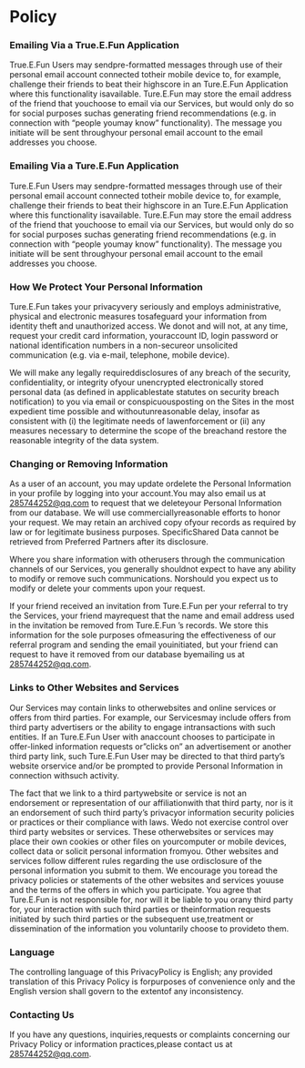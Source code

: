 # Policy
### Emailing Via a True.E.Fun Application

True.E.Fun  Users may sendpre-formatted messages through use of their personal email account connected totheir mobile device to, for example, challenge their friends to beat their highscore in an Ture.E.Fun  Application where this functionality isavailable. Ture.E.Fun may store the email address of the friend that youchoose to email via our Services, but would only do so for social purposes suchas generating friend recommendations (e.g. in connection with “people youmay know” functionality). The message you initiate will be sent throughyour personal email account to the email addresses you choose.

### Emailing Via a Ture.E.Fun Application

Ture.E.Fun Users may sendpre-formatted messages through use of their personal email account connected totheir mobile device to, for example, challenge their friends to beat their highscore in an Ture.E.Fun  Application where this functionality isavailable. Ture.E.Fun may store the email address of the friend that youchoose to email via our Services, but would only do so for social purposes suchas generating friend recommendations (e.g. in connection with “people youmay know” functionality). The message you initiate will be sent throughyour personal email account to the email addresses you choose.

### How We Protect Your Personal Information

Ture.E.Fun takes your privacyvery seriously and employs administrative, physical and electronic measures tosafeguard your information from identity theft and unauthorized access. We donot and will not, at any time, request your credit card information, youraccount ID, login password or national identification numbers in a non-secureor unsolicited communication (e.g. via e-mail, telephone, mobile device).

We will make any legally requireddisclosures of any breach of the security, confidentiality, or integrity ofyour unencrypted electronically stored personal data (as defined in applicablestate statutes on security breach notification) to you via email or conspicuousposting on the Sites in the most expedient time possible and withoutunreasonable delay, insofar as consistent with (i) the legitimate needs of lawenforcement or (ii) any measures necessary to determine the scope of the breachand restore the reasonable integrity of the data system.

### Changing or Removing Information

As a user of an account, you may update ordelete the Personal Information in your profile by logging into your account.You may also email us at 285744252@qq.com to request that we deleteyour Personal Information from our database. We will use commerciallyreasonable efforts to honor your request. We may retain an archived copy ofyour records as required by law or for legitimate business purposes. SpecificShared Data cannot be retrieved from Preferred Partners after its disclosure.

Where you share information with otherusers through the communication channels of our Services, you generally shouldnot expect to have any ability to modify or remove such communications. Norshould you expect us to modify or delete your comments upon your request.

If your friend received an invitation from Ture.E.Fun  per your referral to try the Services, your friend mayrequest that the name and email address used in the invitation be removed from Ture.E.Fun ’s records. We store this information for the sole purposes ofmeasuring the effectiveness of our referral program and sending the email youinitiated, but your friend can request to have it removed from our database byemailing us at 285744252@qq.com.

### Links to Other Websites and Services

Our Services may contain links to otherwebsites and online services or offers from third parties. For example, our Servicesmay include offers from third party advertisers or the ability to engage intransactions with such entities. If an Ture.E.Fun User with anaccount chooses to participate in offer-linked information requests or”clicks on” an advertisement or another third party link, such Ture.E.Fun  User may be directed to that third party’s website orservice and/or be prompted to provide Personal Information in connection withsuch activity.

The fact that we link to a third partywebsite or service is not an endorsement or representation of our affiliationwith that third party, nor is it an endorsement of such third party’s privacyor information security policies or practices or their compliance with laws. Wedo not exercise control over third party websites or services. These otherwebsites or services may place their own cookies or other files on yourcomputer or mobile devices, collect data or solicit personal information fromyou. Other websites and services follow different rules regarding the use ordisclosure of the personal information you submit to them. We encourage you toread the privacy policies or statements of the other websites and services youuse and the terms of the offers in which you participate. You agree that Ture.E.Fun  is not responsible for, nor will it be liable to you orany third party for, your interaction with such third parties or theinformation requests initiated by such third parties or the subsequent use,treatment or dissemination of the information you voluntarily choose to provideto them.

### Language

The controlling language of this PrivacyPolicy is English; any provided translation of this Privacy Policy is forpurposes of convenience only and the English version shall govern to the extentof any inconsistency.

### Contacting Us

If you have any questions, inquiries,requests or complaints concerning our Privacy Policy or information practices,please contact us at 285744252@qq.com.
